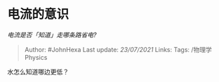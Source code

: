# 电流的意识
*电流是否「知道」走哪条路省电?*

> Author: #JohnHexa
Last update: *23/07/2021* 
Links: 
Tags: /物理学Physics 

 
水怎么知道哪边更低？



